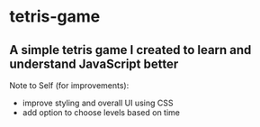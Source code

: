 # tetris-game
## A simple tetris game I created to learn and understand JavaScript better


Note to Self (for improvements):
- improve styling and overall UI using CSS
- add option to choose levels based on time

